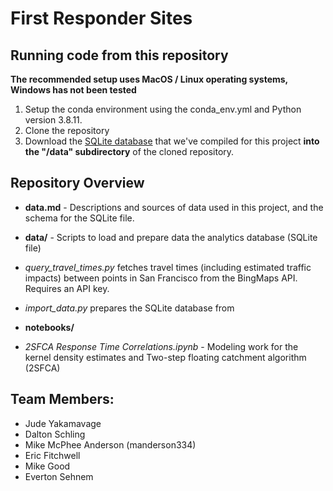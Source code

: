 # First Responder Sites

## Running code from this repository

**The recommended setup uses MacOS / Linux operating systems, Windows has not been tested**

1. Setup the conda environment using the conda_env.yml and Python version 3.8.11.  
2. Clone the repository
3. Download the [SQLite database](https://gtvault-my.sharepoint.com/:u:/g/personal/manderson334_gatech_edu/EUCVCElcpSFLswnJB7sPHowB0fpm7eIoBumUq0avyfNFIw?e=lFwjYc) that we've compiled for this project **into the "/data" subdirectory** of the cloned repository.

## Repository Overview

* **data.md** - Descriptions and sources of data used in this project, and the schema for the SQLite file.

* **data/** - Scripts to load and prepare data the analytics database (SQLite file)
 * *query_travel_times.py* fetches travel times (including estimated traffic impacts) between points in San Francisco from the BingMaps API.  Requires an API key.
 * *import_data.py* prepares the SQLite database from 

* **notebooks/**
 * *2SFCA Response Time Correlations.ipynb* - Modeling work for the kernel density estimates and Two-step floating catchment algorithm (2SFCA)

## Team Members:
* Jude Yakamavage
* Dalton Schling
* Mike McPhee Anderson (manderson334)
* Eric Fitchwell
* Mike Good
* Everton Sehnem
